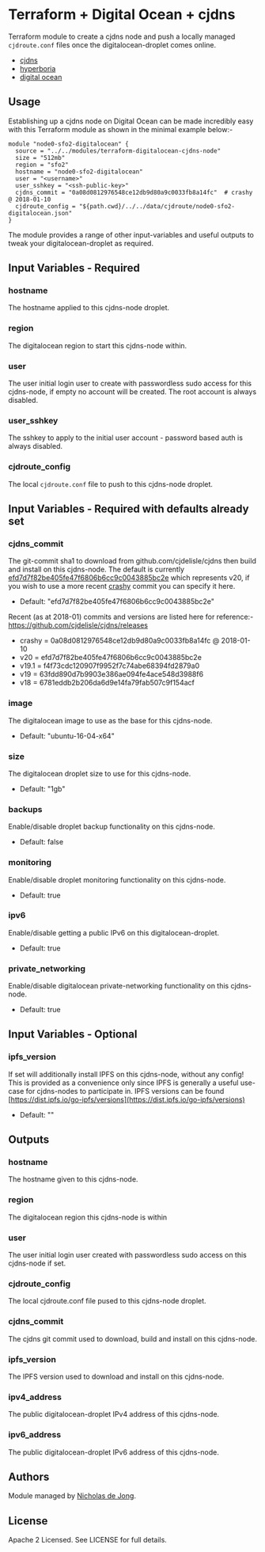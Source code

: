 # Terraform + Digital Ocean + cjdns

Terraform module to create a cjdns node and push a locally managed `cjdroute.conf`
files once the digitalocean-droplet comes online.
 * [cjdns](https://github.com/cjdelisle/cjdns)
 * [hyperboria](https://hyperboria.net/)
 * [digital ocean](https://www.digitalocean.com/)

## Usage
Establishing up a cjdns node on Digital Ocean can be made incredibly easy with 
this Terraform module as shown in the minimal example below:-

```hcl
module "node0-sfo2-digitalocean" {
  source = "../../modules/terraform-digitalocean-cjdns-node"
  size = "512mb"
  region = "sfo2"
  hostname = "node0-sfo2-digitalocean"
  user = "<username>"
  user_sshkey = "<ssh-public-key>"
  cjdns_commit = "0a08d0812976548ce12db9d80a9c0033fb8a14fc"  # crashy @ 2018-01-10
  cjdroute_config = "${path.cwd}/../../data/cjdroute/node0-sfo2-digitalocean.json"
}
```

The module provides a range of other input-variables and useful outputs to tweak your digitalocean-droplet as required.


## Input Variables - Required

### hostname
The hostname applied to this cjdns-node droplet.

### region
The digitalocean region to start this cjdns-node within.

### user
The user initial login user to create with passwordless sudo access for this cjdns-node, if empty no account will be 
created. The root account is always disabled.

### user_sshkey
The sshkey to apply to the initial user account - password based auth is always disabled.

### cjdroute_config
The local `cjdroute.conf` file to push to this cjdns-node droplet.


## Input Variables - Required with defaults already set

### cjdns_commit
The git-commit sha1 to download from github.com/cjdelisle/cjdns then build and install on this cjdns-node. The default 
is currently [efd7d7f82be405fe47f6806b6cc9c0043885bc2e](https://github.com/cjdelisle/cjdns/tree/efd7d7f82be405fe47f6806b6cc9c0043885bc2e)
which represents v20, if you wish to use a more recent [crashy](https://github.com/cjdelisle/cjdns/tree/crashey) 
commit you can specify it here.
- Default: "efd7d7f82be405fe47f6806b6cc9c0043885bc2e"

Recent (as at 2018-01) commits and versions are listed here for reference:-
https://github.com/cjdelisle/cjdns/releases
 - crashy = 0a08d0812976548ce12db9d80a9c0033fb8a14fc @ 2018-01-10
 - v20    = efd7d7f82be405fe47f6806b6cc9c0043885bc2e
 - v19.1  = f4f73cdc120907f9952f7c74abe68394fd2879a0
 - v19    = 63fdd890d7b9903e386ae094fe4ace548d3988f6
 - v18    = 6781eddb2b206da6d9e14fa79fab507c9f154acf

### image
The digitalocean image to use as the base for this cjdns-node.
 - Default: "ubuntu-16-04-x64"

### size
The digitalocean droplet size to use for this cjdns-node.
 - Default: "1gb"

### backups
Enable/disable droplet backup functionality on this cjdns-node.
 - Default: false

### monitoring
Enable/disable droplet monitoring functionality on this cjdns-node.
 - Default: true

### ipv6
Enable/disable getting a public IPv6 on this digitalocean-droplet.
 - Default: true

### private_networking
Enable/disable digitalocean private-networking functionality on this cjdns-node.
 - Default: true


## Input Variables - Optional

### ipfs_version
If set will additionally install IPFS on this cjdns-node, without any config!  This is provided as a convenience only 
since IPFS is generally a useful use-case for cjdns-nodes to participate in.  IPFS versions can be found 
[https://dist.ipfs.io/go-ipfs/versions](https://dist.ipfs.io/go-ipfs/versions)
 - Default: ""


## Outputs

### hostname
The hostname given to this cjdns-node.

### region
The digitalocean region this cjdns-node is within

### user
The user initial login user created with passwordless sudo access on this cjdns-node if set.

### cjdroute_config
The local cjdroute.conf file pused to this cjdns-node droplet.

### cjdns_commit
The cjdns git commit used to download, build and install on this cjdns-node.

### ipfs_version
The IPFS version used to download and install on this cjdns-node.

### ipv4_address
The public digitalocean-droplet IPv4 address of this cjdns-node.

### ipv6_address
The public digitalocean-droplet IPv6 address of this cjdns-node.


## Authors
Module managed by [Nicholas de Jong](https://github.com/ndejong).

## License
Apache 2 Licensed. See LICENSE for full details.
